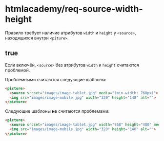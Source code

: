 # htmlacademy/req-source-width-height

Правило требует наличие атрибутов `width` и `height` у `<source>`, находящихся внутри `<piture>`.

## true
Если включён, `<source>` без атрибутов `width` и `height` считаются проблемой.


Проблемными считаются следующие шаблоны:
```html
<picture>
  <source srcset="images/image-tablet.jpg" media="(min-width: 768px)">
  <img src="images/image-mobile.jpg" width="320" height="148" alt="">
</picture>
```

Следующие шаблоны **не** считаются проблемами:

```html
<picture>
  <source srcset="images/image-tablet.jpg" width="768" height="480" media="(min-width: 768px)">
  <img src="images/image-mobile.jpg" width="320" height="148" alt="">
</picture>
```
